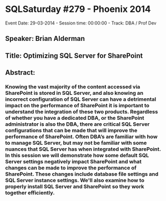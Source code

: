 # SQLSaturday #279 - Phoenix 2014
Event Date: 29-03-2014 - Session time: 00:00:00 - Track: DBA / Prof Dev
## Speaker: Brian Alderman
## Title: Optimizing SQL Server for SharePoint 
## Abstract:
### Knowing the vast majority of the content accessed via SharePoint is stored in SQL Server, and also knowing an incorrect configuration of SQL Server can have a detrimental impact on the performance of SharePoint it is important to understand the integration of these two products. Regardless of whether you have a dedicated DBA, or the SharePoint administrator is also the DBA, there are critical SQL Server configurations that can be made that will improve the performance of SharePoint. Often DBA’s are familiar with how to manage SQL Server, but may not be familiar with some nuances that SQL Server has when integrated with SharePoint. In this session we will demonstrate how some default SQL Server settings negatively impact SharePoint and what changes can be made to improve the performance of SharePoint. These changes include database file settings and SQL Server instance settings. We'll also examine how to properly install SQL Server and SharePoint so they work together efficiently. 
